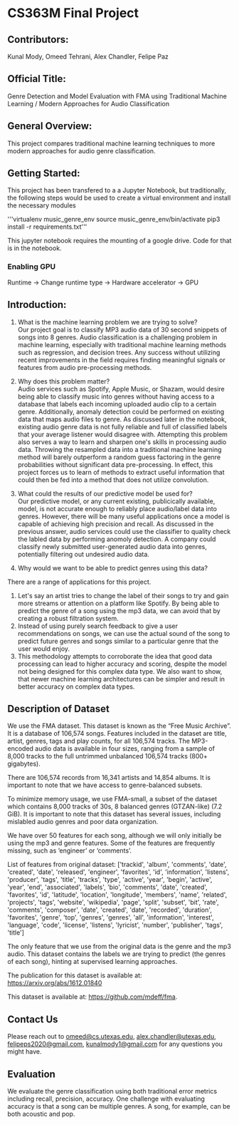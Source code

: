 # CS363M Final Project


## Contributors: 
Kunal Mody, Omeed Tehrani, Alex Chandler, Felipe Paz

## Official Title: 
Genre Detection and Model Evaluation with FMA using Traditional Machine Learning / Modern Approaches for Audio Classification

## General Overview: 
This project compares traditional machine learning techniques to more modern approaches for audio genre classification. 

## Getting Started:
This project has been transfered to a a Jupyter Notebook, but traditionally, the following steps would be used to create a virtual environment and install the necessary modules

'''virtualenv music_genre_env source music_genre_env/bin/activate pip3 install -r requirements.txt'''

This jupyter notebook requires the mounting of a google drive. Code for that is in the notebook.

### Enabling GPU
Runtime -> Change runtime type -> Hardware accelerator -> GPU

## Introduction:

1. What is the machine learning problem we are trying to solve? <br>
Our project goal is to classify MP3 audio data of 30 second snippets of songs into 8 genres.
Audio classification is a challenging problem in machine learning, especially with traditional machine learning methods such as regression, and decision trees. Any success without utilizing recent improvements in the field requires finding meaningful signals or features from audio pre-processing methods.

2. Why does this problem matter? <br>
Audio services such as Spotify, Apple Music, or Shazam, would desire being able to classify music into genres without having access to a database that labels each incoming uploaded audio clip to a certain genre. Additionally, anomaly detection could be performed on existing data that maps audio files to genre. As discussed later in the notebook, existing audio genre data is not fully reliable and full of classified labels that your average listener would disagree with. Attempting this problem also serves a way to learn and sharpen one's skills in processing audio data. Throwing the resampled data into a traditional machine learning method will barely outperform a random guess factoring in the genre probabilities without significant data pre-processing. In effect, this project forces us to learn of methods to extract useful information that could then be fed into a method that does not utilize convolution.

3. What could the results of our predictive model be used for?<br>
Our predictive model, or any current existing, publicically available, model, is not accurate enough to reliably place audio/label data into genres. However, there will be many useful applications once a model is capable of achieving high precision and recall. As discussed in the previous answer, audio services could use the classifier to quality check the labled data by performing anomoly detection. A company could classify newly submitted user-generated audio data into genres, potentially filtering out undesired audio data. 

4. Why would we want to be able to predict genres using this data?<br>

There are a range of applications for this project. 
1. Let's say an artist tries to change the label of their songs to try and gain more streams or attention on a platform like Spotify. By being able to predict the genre of a song using the mp3 data, we can avoid that by creating a robust filtration system. 
2. Instead of using purely search feedback to give a user recommendations on songs, we can use the actual sound of the song to predict future genres and songs similar to a particular genre that the user would enjoy.
3. This methodology attempts to corroborate the idea that good data processing can lead to higher accuracy and scoring, despite the model not being designed for this complex data type. We also want to show, that newer machine learning architectures can be simpler and result in better accuracy on complex data types.

## Description of Dataset

We use the FMA dataset. This dataset is known as the “Free Music Archive”. It is a database of 106,574 songs. Features included in the dataset are title, artist, genres, tags and play counts, for all 106,574 tracks. The MP3-encoded audio data is available in four sizes, ranging from a sample of 8,000 tracks to the full untrimmed unbalanced 106,574 tracks (800+ gigabytes).

There are 106,574 records from 16,341 artists and 14,854 albums. It is important to note that we have access to genre-balanced subsets. 

To minimize memory usage, we use FMA-small, a subset of the dataset which contains 8,000 tracks of 30s, 8 balanced genres (GTZAN-like) (7.2 GiB). It is important to note that this dataset has several issues, including mislabled audio genres and poor data organization.

We have over 50 features for each song, although we will only initially be using the mp3 and genre features. Some of the features are frequently missing, such as ‘engineer’ or ‘comments’. 

List of features from original dataset: ['trackid', 'album', 'comments', 'date', 'created', 'date', 'released', 'engineer', 'favorites', 'id', 'information', 'listens', 'producer', 'tags', 'title', 'tracks', 'type', 'active', 'year', 'begin', 'active', 'year', 'end', 'associated', 'labels', 'bio', 'comments', 'date', 'created', 'favorites', 'id', 'latitude', 'location', 'longitude', 'members', 'name', 'related', 'projects', 'tags', 'website', 'wikipedia', 'page', 'split', 'subset', 'bit', 'rate', 'comments', 'composer', 'date', 'created', 'date', 'recorded', 'duration', 'favorites', 'genre', 'top', 'genres', 'genres', 'all', 'information', 'interest', 'language', 'code', 'license', 'listens', 'lyricist', 'number', 'publisher', 'tags', 'title']

The only feature that we use from the original data is the genre and the mp3 audio.
This dataset contains the labels we are trying to predict (the genres of each song), hinting at supervised learning approaches.


The publication for this dataset is available at: https://arxiv.org/abs/1612.01840

This dataset is available at: https://github.com/mdeff/fma.

## Contact Us

Please reach out to omeed@cs.utexas.edu, alex.chandler@utexas.edu, felipeps2020@gmail.com, kunalmody1@gmail.com for any questions you might have.

## Evaluation
We evaluate the genre classification using both traditional error metrics including recall, precision, accuracy. One challenge with evaluating accuracy is that a song can be multiple genres. A song, for example, can be both acoustic and pop.
